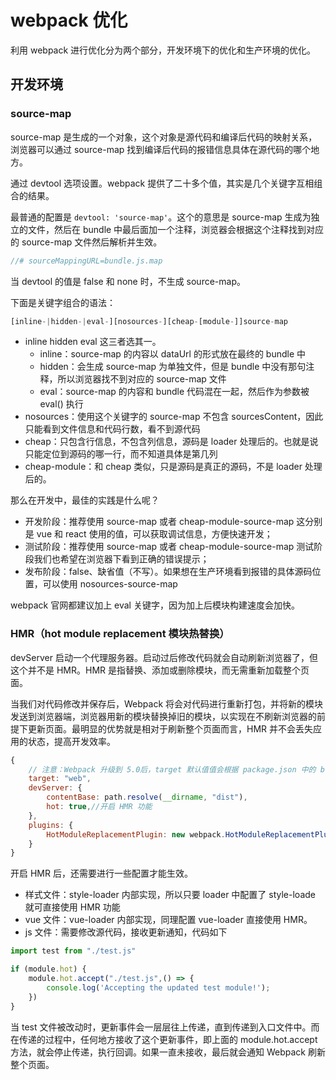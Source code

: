 # webpack 优化

利用 webpack 进行优化分为两个部分，开发环境下的优化和生产环境的优化。

## 开发环境

### source-map

source-map 是生成的一个对象，这个对象是源代码和编译后代码的映射关系，浏览器可以通过 source-map 找到编译后代码的报错信息具体在源代码的哪个地方。

通过 devtool 选项设置。webpack 提供了二十多个值，其实是几个关键字互相组合的结果。

最普通的配置是 `devtool: 'source-map'`。这个的意思是 source-map 生成为独立的文件，然后在 bundle 中最后面加一个注释，浏览器会根据这个注释找到对应的 source-map 文件然后解析并生效。

```js
//# sourceMappingURL=bundle.js.map
```
当 devtool 的值是 false 和 none 时，不生成 source-map。

下面是关键字组合的语法：

```js
[inline-|hidden-|eval-][nosources-][cheap-[module-]]source-map
```

* inline hidden eval 这三者选其一。
    * inline：source-map 的内容以 dataUrl 的形式放在最终的 bundle 中
    * hidden：会生成 source-map 为单独文件，但是 bundle 中没有那句注释，所以浏览器找不到对应的 source-map 文件
    * eval：source-map 的内容和 bundle 代码混在一起，然后作为参数被 eval() 执行
* nosources：使用这个关键字的 source-map 不包含 sourcesContent，因此只能看到文件信息和代码行数，看不到源代码
* cheap：只包含行信息，不包含列信息，源码是 loader 处理后的。也就是说只能定位到源码的哪一行，而不知道具体是第几列
* cheap-module：和 cheap 类似，只是源码是真正的源码，不是 loader 处理后的。


那么在开发中，最佳的实践是什么呢？
* 开发阶段：推荐使用 source-map 或者 cheap-module-source-map 这分别是 vue 和 react 使用的值，可以获取调试信息，方便快速开发；
* 测试阶段：推荐使用 source-map 或者 cheap-module-source-map 测试阶段我们也希望在浏览器下看到正确的错误提示；
* 发布阶段：false、缺省值（不写）。如果想在生产环境看到报错的具体源码位置，可以使用 nosources-source-map

webpack 官网都建议加上 eval 关键字，因为加上后模块构建速度会加快。

### HMR（hot module replacement 模块热替换）

devServer 启动一个代理服务器。启动过后修改代码就会自动刷新浏览器了，但这个并不是 HMR。HMR 是指替换、添加或删除模块，而无需重新加载整个页面。

当我们对代码修改并保存后，Webpack 将会对代码进行重新打包，并将新的模块发送到浏览器端，浏览器用新的模块替换掉旧的模块，以实现在不刷新浏览器的前提下更新页面。最明显的优势就是相对于刷新整个页面而言，HMR 并不会丢失应用的状态，提高开发效率。


```js
{
    // 注意：Webpack 升级到 5.0后，target 默认值值会根据 package.json 中的 browserslist 改变，导致 devServer 的自动更新失效。所以development 环境下直接配置成 web。
    target: "web",
    devServer: {
        contentBase: path.resolve(__dirname, "dist"),
        hot: true,//开启 HMR 功能
    },
    plugins: {
        HotModuleReplacementPlugin: new webpack.HotModuleReplacementPlugin()
    }
}
```

开启 HMR 后，还需要进行一些配置才能生效。

* 样式文件：style-loader 内部实现，所以只要 loader 中配置了 style-loade 就可直接使用 HMR 功能
* vue 文件：vue-loader 内部实现，同理配置 vue-loader 直接使用 HMR。
* js 文件：需要修改源代码，接收更新通知，代码如下

```js
import test from "./test.js"

if (module.hot) {
    module.hot.accept("./test.js",() => {
        console.log('Accepting the updated test module!');
    })
}
```

当 test 文件被改动时，更新事件会一层层往上传递，直到传递到入口文件中。而在传递的过程中，任何地方接收了这个更新事件，即上面的 module.hot.accept 方法，就会停止传递，执行回调。如果一直未接收，最后就会通知 Webpack 刷新整个页面。